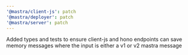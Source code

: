 ```yaml
---
'@mastra/client-js': patch
'@mastra/deployer': patch
'@mastra/server': patch
---
```


Added types and tests to ensure client-js and hono endpoints can save memory messages where the input is either a v1 or v2 mastra message
